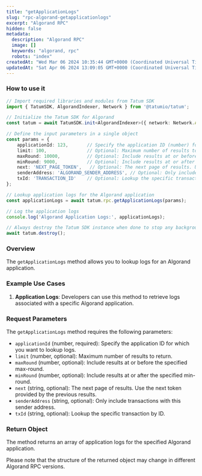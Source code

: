 ```yaml
---
title: "getApplicationLogs"
slug: "rpc-algorand-getapplicationlogs"
excerpt: "Algorand RPC"
hidden: false
metadata: 
  description: "Algorand RPC"
  image: []
  keywords: "algorand, rpc"
  robots: "index"
createdAt: "Wed Mar 06 2024 10:35:44 GMT+0000 (Coordinated Universal Time)"
updatedAt: "Sat Apr 06 2024 13:09:05 GMT+0000 (Coordinated Universal Time)"
---
```




### How to use it

```typescript
// Import required libraries and modules from Tatum SDK
import { TatumSDK, AlgorandIndexer, Network } from '@tatumio/tatum';

// Initialize the Tatum SDK for Algorand
const tatum = await TatumSDK.init<AlgorandIndexer>({ network: Network.ALGORAND_INDEXER });

// Define the input parameters in a single object
const params = {
    applicationId: 123,       // Specify the application ID (number) for which you want to lookup logs.
    limit: 100,               // Optional: Maximum number of results to return (number).
    maxRound: 10000,          // Optional: Include results at or before the specified max-round (number).
    minRound: 9000,           // Optional: Include results at or after the specified min-round (number).
    next: 'NEXT_PAGE_TOKEN',   // Optional: The next page of results. Use the next token provided by the previous results (string).
    senderAddress: 'ALGORAND_SENDER_ADDRESS', // Optional: Only include transactions with this sender address (string).
    txId: 'TRANSACTION_ID'    // Optional: Lookup the specific transaction by ID (string).
};

// Lookup application logs for the Algorand application
const applicationLogs = await tatum.rpc.getApplicationLogs(params);

// Log the application logs
console.log('Algorand Application Logs:', applicationLogs);

// Always destroy the Tatum SDK instance when done to stop any background processes
await tatum.destroy();
```

### Overview

The `getApplicationLogs` method allows you to lookup logs for an Algorand application.

### Example Use Cases

1. **Application Logs**: Developers can use this method to retrieve logs associated with a specific Algorand application.

### Request Parameters

The `getApplicationLogs` method requires the following parameters:

- `applicationId` (number, required): Specify the application ID for which you want to lookup logs.
- `limit` (number, optional): Maximum number of results to return.
- `maxRound` (number, optional): Include results at or before the specified max-round.
- `minRound` (number, optional): Include results at or after the specified min-round.
- `next` (string, optional): The next page of results. Use the next token provided by the previous results.
- `senderAddress` (string, optional): Only include transactions with this sender address.
- `txId` (string, optional): Lookup the specific transaction by ID.

### Return Object

The method returns an array of application logs for the specified Algorand application.

Please note that the structure of the returned object may change in different Algorand RPC versions.

